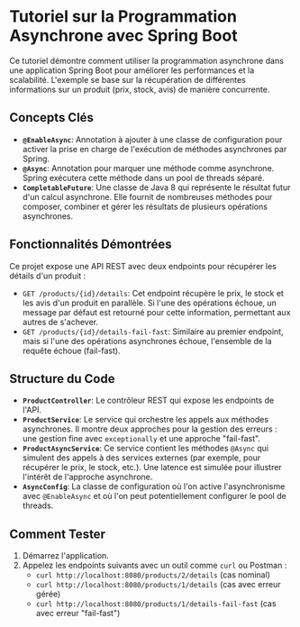 # Tutoriel sur la Programmation Asynchrone avec Spring Boot

Ce tutoriel démontre comment utiliser la programmation asynchrone dans une application Spring Boot pour améliorer les performances et la scalabilité. L'exemple se base sur la récupération de différentes informations sur un produit (prix, stock, avis) de manière concurrente.

## Concepts Clés

- **`@EnableAsync`**: Annotation à ajouter à une classe de configuration pour activer la prise en charge de l'exécution de méthodes asynchrones par Spring.
- **`@Async`**: Annotation pour marquer une méthode comme asynchrone. Spring exécutera cette méthode dans un pool de threads séparé.
- **`CompletableFuture`**: Une classe de Java 8 qui représente le résultat futur d'un calcul asynchrone. Elle fournit de nombreuses méthodes pour composer, combiner et gérer les résultats de plusieurs opérations asynchrones.

## Fonctionnalités Démontrées

Ce projet expose une API REST avec deux endpoints pour récupérer les détails d'un produit :

- `GET /products/{id}/details`: Cet endpoint récupère le prix, le stock et les avis d'un produit en parallèle. Si l'une des opérations échoue, un message par défaut est retourné pour cette information, permettant aux autres de s'achever.
- `GET /products/{id}/details-fail-fast`: Similaire au premier endpoint, mais si l'une des opérations asynchrones échoue, l'ensemble de la requête échoue (fail-fast).

## Structure du Code

- **`ProductController`**: Le contrôleur REST qui expose les endpoints de l'API.
- **`ProductService`**: Le service qui orchestre les appels aux méthodes asynchrones. Il montre deux approches pour la gestion des erreurs : une gestion fine avec `exceptionally` et une approche "fail-fast".
- **`ProductAsyncService`**: Ce service contient les méthodes `@Async` qui simulent des appels à des services externes (par exemple, pour récupérer le prix, le stock, etc.). Une latence est simulée pour illustrer l'intérêt de l'approche asynchrone.
- **`AsyncConfig`**: La classe de configuration où l'on active l'asynchronisme avec `@EnableAsync` et où l'on peut potentiellement configurer le pool de threads.

## Comment Tester

1.  Démarrez l'application.
2.  Appelez les endpoints suivants avec un outil comme `curl` ou Postman :
    - `curl http://localhost:8080/products/2/details` (cas nominal)
    - `curl http://localhost:8080/products/1/details` (cas avec erreur gérée)
    - `curl http://localhost:8080/products/1/details-fail-fast` (cas avec erreur "fail-fast")